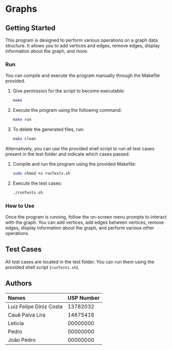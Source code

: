 # Graphs
## Getting Started

This program is designed to perform various operations on a graph data structure. It allows you to add vertices and edges, remove edges, display information about the graph, and more.

### Run

You can compile and execute the program manually through the Makefile provided.

1. Give permission for the script to become executable:

    ```bash
    make
    ```

2. Execute the program using the following command:

    ```bash
    make run
    ```

3. To delete the generated files, run:

    ```bash
    make clean
    ```

Alternatively, you can use the provided shell script to run all test cases present in the test folder and indicate which cases passed.

1. Compile and run the program using the provided Makefile:

    ```bash
    sudo chmod +x runTests.sh
    ```

2. Execute the test cases:

    ```bash
    ./runTests.sh
    ```

### How to Use

Once the program is running, follow the on-screen menu prompts to interact with the graph. You can add vertices, add edges between vertices, remove edges, display information about the graph, and perform various other operations.

## Test Cases

All test cases are located in the test folder. You can run them using the provided shell script (`runTests.sh`).

## Authors

| Names                       | USP Number |
| :---------------------------| ---------- |
| Luiz Felipe Diniz Costa     | 13782032   |
| Cauê Paiva Lira             | 14675416   |
| Leticia                     | 00000000   |
| Pedro                       | 00000000   |
| João Pedro                  | 00000000   |


